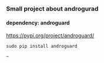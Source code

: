 ### Small project about androgurad
#### dependency: androguard
https://pypi.org/project/androguard/

```
sudo pip install androguard 
                                                                                                                                                                                                  ~             
```
